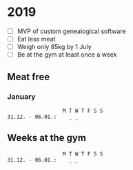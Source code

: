 # 2019

- [ ] MVP of custom genealogical software
- [ ] Eat less meat 
- [ ] Weigh only 85kg by 1 July
- [ ] Be at the gym at least once a week

## Meat free

### January

```plain
                  M T W T F S S
31.12. - 06.01.:    _ _
```


## Weeks at the gym

```plain
                  M T W T F S S
31.12. - 06.01.:    _ _       
```
